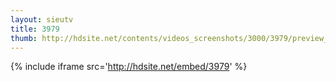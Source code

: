 ```yaml
---
layout: sieutv
title: 3979
thumb: http://hdsite.net/contents/videos_screenshots/3000/3979/preview_360p.mp4.jpg
---
```

{% include iframe src='http://hdsite.net/embed/3979' %}
 
